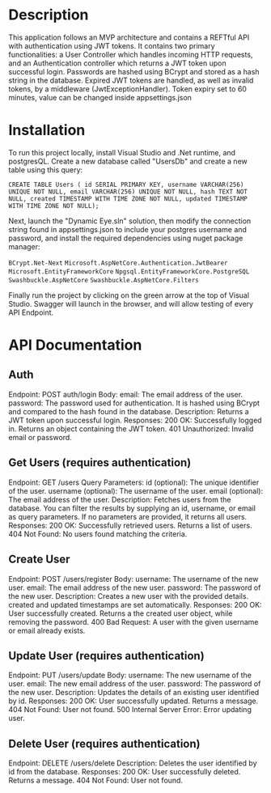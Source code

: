 # Description

This application follows an MVP architecture and contains a REFTful API with authentication using JWT tokens.
It contains two primary functionalities: a User Controller which handles incoming HTTP requests, and an Authentication controller which returns a JWT token upon successful login.
Passwords are hashed using BCrypt and stored as a hash string in the database.
Expired JWT tokens are handled, as well as invalid tokens, by a middleware (JwtExceptionHandler). Token expiry set to 60 minutes, value can be changed inside appsettings.json

# Installation

To run this project locally, install Visual Studio and .Net runtime, and postgresQL. Create a new database called "UsersDb" and create a new table using this query:

`CREATE TABLE Users (
	id SERIAL PRIMARY KEY,
	username VARCHAR(256) UNIQUE NOT NULL,
	email VARCHAR(256) UNIQUE NOT NULL,
	hash TEXT NOT NULL,
	created TIMESTAMP WITH TIME ZONE NOT NULL,
	updated TIMESTAMP WITH TIME ZONE NOT NULL);`

Next, launch the "Dynamic Eye.sln" solution, then modify the connection string found in appsettings.json to include your postgres username and password, and install the required dependencies using nuget package manager:

`BCrypt.Net-Next`
`Microsoft.AspNetCore.Authentication.JwtBearer`
`Microsoft.EntityFrameworkCore`
`Npgsql.EntityFrameworkCore.PostgreSQL`
`Swashbuckle.AspNetCore`
`Swashbuckle.AspNetCore.Filters`

Finally run the project by clicking on the green arrow at the top of Visual Studio. Swagger will launch in the browser, and will allow testing of every API Endpoint.

# API Documentation

## Auth

Endpoint: POST auth/login
Body:
email: The email address of the user.
password: The password used for authentication. It is hashed using BCrypt and compared to the hash found in the database.
Description: Returns a JWT token upon successful login.
Responses:
200 OK: Successfully logged in. Returns an object containing the JWT token.
401 Unauthorized: Invalid email or password.

## Get Users (requires authentication)

Endpoint: GET /users
Query Parameters:
id (optional): The unique identifier of the user.
username (optional): The username of the user.
email (optional): The email address of the user.
Description: Fetches users from the database.
You can filter the results by supplying an id, username, or email as query parameters.
If no parameters are provided, it returns all users.
Responses:
200 OK: Successfully retrieved users. Returns a list of users.
404 Not Found: No users found matching the criteria.

## Create User

Endpoint: POST /users/register
Body:
username: The username of the new user.
email: The email address of the new user.
password: The password of the new user.
Description: Creates a new user with the provided details. created and updated timestamps are set automatically.
Responses:
200 OK: User successfully created. Returns a the created user object, while removing the password.
400 Bad Request: A user with the given username or email already exists.

## Update User (requires authentication)

Endpoint: PUT /users/update
Body:
username: The new username of the user.
email: The new email address of the user.
password: The password of the new user.
Description: Updates the details of an existing user identified by id.
Responses:
200 OK: User successfully updated. Returns a message.
404 Not Found: User not found.
500 Internal Server Error: Error updating user.

## Delete User (requires authentication)

Endpoint: DELETE /users/delete
Description: Deletes the user identified by id from the database.
Responses:
200 OK: User successfully deleted. Returns a message.
404 Not Found: User not found.
